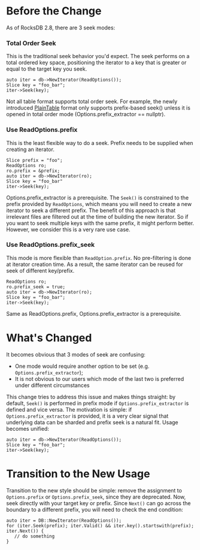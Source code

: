 # Before the Change

As of RocksDB 2.8, there are 3 seek modes:

### Total Order Seek
This is the traditional seek behavior you'd expect. The seek performs on a total ordered key space, positioning the iterator to a key that is greater or equal to the target key you seek.

    auto iter = db->NewIterator(ReadOptions());
    Slice key = "foo_bar";
    iter->Seek(key);

Not all table format supports total order seek. For example, the newly introduced [PlainTable](https://github.com/facebook/rocksdb/wiki/PlainTable-Format) format only supports prefix-based seek() unless it is opened in total order mode (Options.prefix_extractor == nullptr).

### Use ReadOptions.prefix
This is the least flexible way to do a seek. Prefix needs to be supplied when creating an iterator. 

    Slice prefix = "foo";
    ReadOptions ro;
    ro.prefix = &prefix;
    auto iter = db->NewIterator(ro);
    Slice key = "foo_bar"
    iter->Seek(key);

Options.prefix_extractor is a prerequisite. The `Seek()` is constrained to the prefix provided by `ReadOptions`, which means you will need to create a new iterator to seek a different prefix. The benefit of this approach is that irrelevant files are filtered out at the time of building the new iterator. So if you want to seek multiple keys with the same prefix, it might perform better. However, we consider this is a very rare use case.

### Use ReadOptions.prefix_seek
This mode is more flexible than `ReadOption.prefix`. No pre-filtering is done at iterator creation time. As a result, the same iterator can be reused for seek of different key/prefix.

    ReadOptions ro;
    ro.prefix_seek = true;
    auto iter = db->NewIterator(ro);
    Slice key = "foo_bar";
    iter->Seek(key);

Same as ReadOptions.prefix, Options.prefix_extractor is a prerequisite.

# What's Changed
It becomes obvious that 3 modes of seek are confusing:
* One mode would require another option to be set (e.g. `Options.prefix_extractor`);
* It is not obvious to our users which mode of the last two is preferred under different circumstances

This change tries to address this issue and makes things straight: by default, `Seek()` is performed in prefix mode if `Options.prefix_extractor` is defined and vice versa. The motivation is simple: if `Options.prefix_extractor` is provided, it is a very clear signal that underlying data can be sharded and prefix seek is a natural fit. Usage becomes unified:

    auto iter = db->NewIterator(ReadOptions());
    Slice key = "foo_bar";
    iter->Seek(key);

# Transition to the New Usage
Transition to the new style should be simple: remove the assignment to `Options.prefix` or `Options.prefix_seek`, since they are deprecated. Now, seek directly with your target key or prefix. Since
`Next()` can go across the boundary to a different prefix, you will need to check the end condition:

    auto iter = DB::NewIterator(ReadOptions());
    for (iter.Seek(prefix); iter.Valid() && iter.key().startswith(prefix); iter.Next()) {
       // do something
    }
